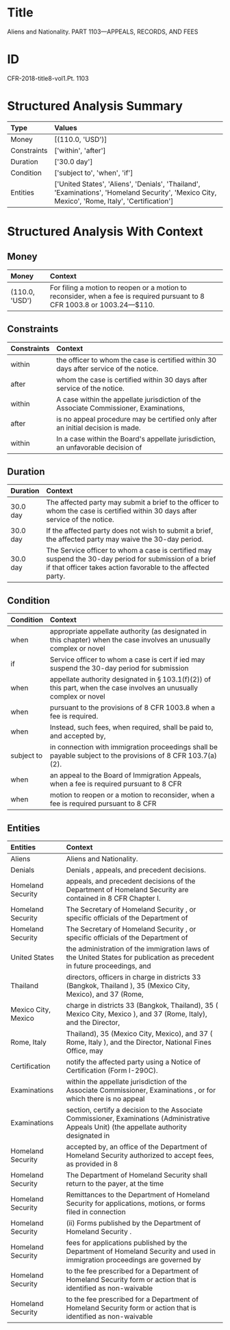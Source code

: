 # Title

 Aliens and Nationality. PART 1103—APPEALS, RECORDS, AND FEES


# ID

 CFR-2018-title8-vol1.Pt. 1103


# Structured Analysis Summary

| Type        | Values                                                                                                                                         |
|:------------|:-----------------------------------------------------------------------------------------------------------------------------------------------|
| Money       | [(110.0, 'USD')]                                                                                                                               |
| Constraints | ['within', 'after']                                                                                                                            |
| Duration    | ['30.0 day']                                                                                                                                   |
| Condition   | ['subject to', 'when', 'if']                                                                                                                   |
| Entities    | ['United States', 'Aliens', 'Denials', 'Thailand', 'Examinations', 'Homeland Security', 'Mexico City, Mexico', 'Rome, Italy', 'Certification'] |


# Structured Analysis With Context

 


## Money

| Money          | Context                                                                                                                         |
|:---------------|:--------------------------------------------------------------------------------------------------------------------------------|
| (110.0, 'USD') | For filing a motion to reopen or a motion to reconsider, when a fee is required pursuant to 8 CFR 1003.8 or 1003.24&#8212;$110. |


## Constraints

| Constraints   | Context                                                                                |
|:--------------|:---------------------------------------------------------------------------------------|
| within        | the officer to whom the case is certified within  30 days after service of the notice. |
| after         | whom the case is certified within 30 days after  service of the notice.                |
| within        | A case  within the appellate jurisdiction of the Associate Commissioner, Examinations, |
| after         | is no appeal procedure may be certified only after  an initial decision is made.       |
| within        | In a case  within the Board's appellate jurisdiction, an unfavorable decision of       |


## Duration

| Duration   | Context                                                                                                                                                               |
|:-----------|:----------------------------------------------------------------------------------------------------------------------------------------------------------------------|
| 30.0 day   | The affected party may submit a brief to the officer to whom the case is certified within 30 days after service of the notice.                                        |
| 30.0 day   | If the affected party does not wish to submit a brief, the affected party may waive the 30-day period.                                                                |
| 30.0 day   | The Service officer to whom a case is certified may suspend the 30-day period for submission of a brief if that officer takes action favorable to the affected party. |


## Condition

| Condition   | Context                                                                                                                        |
|:------------|:-------------------------------------------------------------------------------------------------------------------------------|
| when        | appropriate appellate authority (as designated in this chapter) when the case involves an unusually complex or novel           |
| if          | Service officer to whom a case is cert if ied may suspend the 30-day period for submission                                     |
| when        | appellate authority designated in &#167;&#8201;103.1(f)(2)) of this part, when the case involves an unusually complex or novel |
| when        | pursuant to the provisions of 8 CFR 1003.8 when  a fee is required.                                                            |
| when        | Instead, such fees,  when required, shall be paid to, and accepted by,                                                         |
| subject to  | in connection with immigration proceedings shall be payable subject to  the provisions of 8 CFR 103.7(a)(2).                   |
| when        | an appeal to the Board of Immigration Appeals, when a fee is required pursuant to 8 CFR                                        |
| when        | motion to reopen or a motion to reconsider, when a fee is required pursuant to 8 CFR                                           |


## Entities

| Entities            | Context                                                                                                                                      |
|:--------------------|:---------------------------------------------------------------------------------------------------------------------------------------------|
| Aliens              | Aliens  and Nationality.                                                                                                                     |
| Denials             | Denials , appeals, and precedent decisions.                                                                                                  |
| Homeland Security   | appeals, and precedent decisions of the Department of Homeland Security  are contained in 8 CFR Chapter I.                                   |
| Homeland Security   | The Secretary of  Homeland Security , or specific officials of the Department of                                                             |
| Homeland Security   | The Secretary of  Homeland Security , or specific officials of the Department of                                                             |
| United States       | the administration of the immigration laws of the United States for publication as precedent in future proceedings, and                      |
| Thailand            | directors, officers in charge in districts 33 (Bangkok, Thailand ), 35 (Mexico City, Mexico), and 37 (Rome,                                  |
| Mexico City, Mexico | charge in districts 33 (Bangkok, Thailand), 35 ( Mexico City, Mexico ), and 37 (Rome, Italy), and the Director,                              |
| Rome, Italy         | Thailand), 35 (Mexico City, Mexico), and 37 ( Rome, Italy ), and the Director, National Fines Office, may                                    |
| Certification       | notify the affected party using a Notice of Certification  (Form I-290C).                                                                    |
| Examinations        | within the appellate jurisdiction of the Associate Commissioner, Examinations , or for which there is no appeal                              |
| Examinations        | section, certify a decision to the Associate Commissioner, Examinations (Administrative Appeals Unit) (the appellate authority designated in |
| Homeland Security   | accepted by, an office of the Department of Homeland Security authorized to accept fees, as provided in 8                                    |
| Homeland Security   | The Department of  Homeland Security shall return to the payer, at the time                                                                  |
| Homeland Security   | Remittances to the Department of  Homeland Security for applications, motions, or forms filed in connection                                  |
| Homeland Security   | (ii) Forms published by the Department of  Homeland Security .                                                                               |
| Homeland Security   | fees for applications published by the Department of Homeland Security and used in immigration proceedings are governed by                   |
| Homeland Security   | to the fee prescribed for a Department of Homeland Security form or action that is identified as non-waivable                                |
| Homeland Security   | to the fee prescribed for a Department of Homeland Security form or action that is identified as non-waivable                                |



